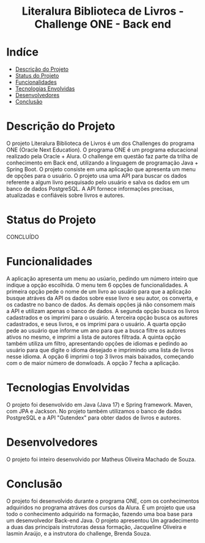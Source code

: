 # <h1 align="center"> Literalura Biblioteca de Livros - Challenge ONE - Back end

# Indíce
* [Descrição do Projeto](#descrição-do-projeto)
* [Status do Projeto](#status-do-projeto)
* [Funcionalidades](#funcionalidades)
* [Tecnologias Envolvidas](#tecnologias-envolvidas)
* [Desenvolvedores](#desenvolvedores)
* [Conclusão](#conclusão)

# Descrição do Projeto
O projeto Literalura Biblioteca de Livros é um dos Challenges do programa ONE (Oracle Next Education). O programa ONE é um programa educacional realizado pela Oracle + Alura.
O challenge em questão faz parte da trilha de conhecimento em Back end, utilizando a linguagem de programação Java + Spring Boot. O projeto consiste em uma aplicação que apresenta um menu de opções
para o usuário. O projeto usa uma API para buscar os dados referente a algum livro pesquisado pelo usuário e salva os dados em um banco de dados PostgreSQL. A API fornece informações precisas, atualizadas
e confiáveis sobre livros e autores.

# Status do Projeto
CONCLUÍDO

# Funcionalidades
A aplicação apresenta um menu ao usúario, pedindo um número inteiro que indique a opção escolhida. O menu tem 6 opções de funcionalidades. A primeira opção pede o nome de um livro ao usuário para que a aplicação 
busque atráves da API os dados sobre esse livro e seu autor, os converta, e os cadastre no banco de dados. As demais opções já não consomem mais a API e utilizam apenas o banco de dados. A segunda opção busca os livros
cadastrados e os imprimi para o usuário. A terceira opção busca os autores cadastrados, e seus livros, e os imprimi para o usuário. A quarta opção pede ao usuário que informe um ano para que a busca filtre os autores
ativos no mesmo, e imprimi a lista de autores filtrada. A quinta opção também utiliza um filtro, apresentando opções de idiomas e pedindo ao usuário para que digite o idioma desejado e imprimindo uma lista de livros
nesse idioma. A opção 6 imprimi o top 3 livros mais baixados, começando com o de maior número de donwloads. A opção 7 fecha a aplicação.

# Tecnologias Envolvidas
O projeto foi desenvolvido em Java (Java 17) e Spring framework. Maven, com JPA e Jackson. No projeto também utilizamos o banco de dados PostgreSQL e a API "Gutendex" para obter dados de livros e autores. 

# Desenvolvedores
O projeto foi inteiro desenvolvido por Matheus Oliveira Machado de Souza.

# Conclusão
O projeto foi desenvolvido durante o programa ONE, com os conhecimentos adquiridos no programa atráves dos cursos da Alura. É um projeto que usa todo o conhecimento adquirido na formação,
fazendo uma boa base para um desenvolvedor Back-end Java. O projeto apresentou
Um agradecimento a duas das principais instrutoras dessa formação, Jacqueline Oliveira e Iasmin Araújo, e a instrutora do challenge, Brenda Souza.
